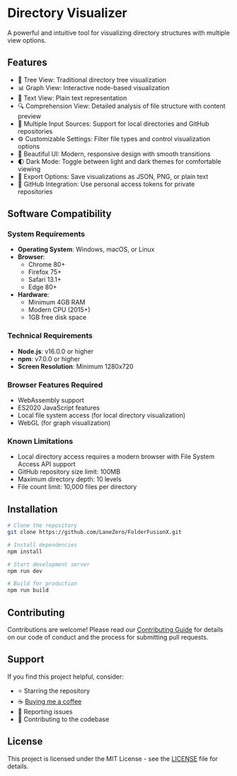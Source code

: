 # Directory Visualizer

A powerful and intuitive tool for visualizing directory structures with multiple view options.

## Features

- 🌳 Tree View: Traditional directory tree visualization
- 📊 Graph View: Interactive node-based visualization
- 📝 Text View: Plain text representation
- 🔍 Comprehension View: Detailed analysis of file structure with content preview
- 🔄 Multiple Input Sources: Support for local directories and GitHub repositories
- ⚙️ Customizable Settings: Filter file types and control visualization options
- 🎨 Beautiful UI: Modern, responsive design with smooth transitions
- 🌓 Dark Mode: Toggle between light and dark themes for comfortable viewing
- 💾 Export Options: Save visualizations as JSON, PNG, or plain text
- 🔑 GitHub Integration: Use personal access tokens for private repositories

## Software Compatibility

### System Requirements

- **Operating System**: Windows, macOS, or Linux
- **Browser**: 
  - Chrome 80+
  - Firefox 75+
  - Safari 13.1+
  - Edge 80+
- **Hardware**:
  - Minimum 4GB RAM
  - Modern CPU (2015+)
  - 1GB free disk space

### Technical Requirements

- **Node.js**: v16.0.0 or higher
- **npm**: v7.0.0 or higher
- **Screen Resolution**: Minimum 1280x720

### Browser Features Required

- WebAssembly support
- ES2020 JavaScript features
- Local file system access (for local directory visualization)
- WebGL (for graph visualization)

### Known Limitations

- Local directory access requires a modern browser with File System Access API support
- GitHub repository size limit: 100MB
- Maximum directory depth: 10 levels
- File count limit: 10,000 files per directory

## Installation

```bash
# Clone the repository
git clone https://github.com/LaneZero/FolderFusionX.git

# Install dependencies
npm install

# Start development server
npm run dev

# Build for production
npm run build
```

## Contributing

Contributions are welcome! Please read our [Contributing Guide](CONTRIBUTING.md) for details on our code of conduct and the process for submitting pull requests.

## Support

If you find this project helpful, consider:

- ⭐ Starring the repository
- ☕ [Buying me a coffee](https://www.coffeete.ir/AhmadR3zA)
- 🐛 Reporting issues
- 🤝 Contributing to the codebase

## License

This project is licensed under the MIT License - see the [LICENSE](LICENSE) file for details.